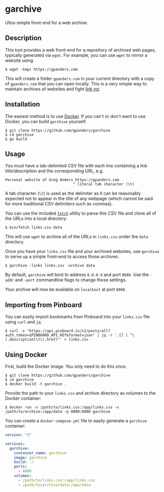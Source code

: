 # garchive

Ultra-simple front-end for a web archive.

## Description

This tool provides a web front-end for a repository of archived web pages,
typically generated via `wget`. For example, you can use `wget` to mirror a
website using

    $ wget -kmpc https://gpanders.com

This will create a folder `gpanders.com` in your current directory with a copy
of `gpanders.com` that you can open locally. This is a very simple way to
maintain archives of websites and fight [link rot][].

## Installation

The easiest method is to use [Docker](#using-docker). If you can't or don't
want to use Docker, you can build `garchive` yourself:

    $ git clone https://github.com/gpanders/garchive
    $ cd garchive
    $ go build

## Usage

You must have a tab-delimited CSV file with each line containing a link
title/description and the corresponding URL, e.g.

    Personal website of Greg Anders	https://gpanders.com
                                   ^ literal tab character (\t)

A tab character (`\t`) is used as the delimiter as it can be reasonably
expected not to appear in the title of any webpage (which cannot be said for
more traditional CSV delimiters such as commas).

You can use the included [`fetch`][fetch] utility to parse this CSV file and
clone all of the URLs into a local directory:

    $ bin/fetch links.csv data

This will use `wget` to archive all of the URLs in `links.csv` under the `data`
directory.

Once you have your `links.csv` file and your archived websites, use `garchive`
to serve up a simple front-end to access those archives:

    $ garchive -links links.csv -archive data

By default, `garchive` will bind to address `0.0.0.0` and port `8080`. Use the
`-addr` and `-port` commandline flags to change those settings.

Your archive will now be available on `localhost` at port `8080`.

## Importing from Pinboard

You can easily import bookmarks from Pinboard into your `links.csv` file using
`curl` and `jq`:

    $ curl -s "https://api.pinboard.in/v1/posts/all?auth_token=$PINBOARD_API_KEY&format=json" | jq -r '.[] | "\(.description)\t\(.href)"' > links.csv

## Using Docker

First, build the Docker image. You only need to do this once.

    $ git clone https://github.com/gpanders/garchive
    $ cd garchive
    $ docker build -t garchive .

Provide the path to your `links.csv` and archive directory as volumes to the
Docker container:

    $ docker run -v /path/to/links.csv:/app/links.csv -v /path/to/archive:/app/data -p 8080:8080 garchive

You can create a `docker-compose.yml` file to easily generate a `garchive`
container:

```yaml
version: "3"

services:
  garchive:
    container_name: garchive
    image: garchive
    build: ./
    ports:
      - 8080
    volumes:
      - /path/to/links.csv:/app/links.csv
      - /path/to/archive/data:/app/data
```

[link rot]: https://en.wikipedia.org/wiki/Link_rot
[go]: https://golang.org/doc/install
[fetch]: ./bin/fetch
[release]: https://github.com/gpanders/garchive/releases
